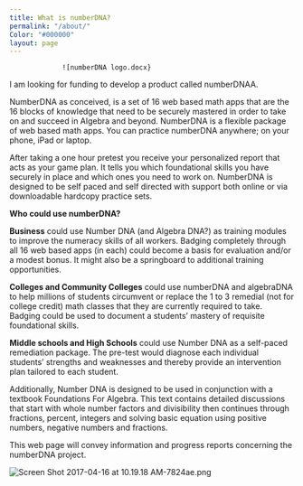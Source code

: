 ```yaml
---
title: What is numberDNA?
permalink: "/about/"
Color: "#000000"
layout: page
---
```


                 ![numberDNA logo.docx}

I am looking for funding to develop a product called numberDNAA.

NumberDNA as conceived, is a set of 16 web based math apps that are the 16 blocks of knowledge that need to be securely mastered in order to take on and succeed in Algebra and beyond. NumberDNA is a flexible package of web based math apps.  You can practice numberDNA anywhere; on your phone, iPad or laptop. 

After taking a one hour pretest you receive your
personalized report that acts as your game plan.  It tells you which foundational skills you have securely in place and which ones you need to work on. NumberDNA is designed to be self paced and self directed with support both online or via downloadable hardcopy practice sets. 

**Who could use numberDNA?**

**Business** could use Number DNA (and Algebra DNA?) as training modules to improve the numeracy skills of all workers.  Badging completely through all 16 web based apps (in each) could become a basis for evaluation and/or a modest bonus.  It might also be a springboard to additional training opportunities.

**Colleges and Community Colleges** could use numberDNA and algebraDNA to help millions of students circumvent or replace the 1 to 3 remedial (not for college credit) math classes that they are currently required to take.  Badging could be used to document a students’ mastery of requisite foundational skills.

**Middle schools and High Schools** could use Number DNA as a self-paced remediation package.  The pre-test would diagnose each individual students’ strengths and weaknesses and thereby provide an intervention plan tailored to each student.

Additionally, Number DNA is designed to be used in conjunction with a textbook 
Foundations For Algebra.  This text contains detailed discussions that start with whole number factors and divisibility then continues through fractions, percent, integers and solving basic equation using positive numbers, negative numbers and fractions. 



This web page will convey information and progress reports concerning the numberDNA project. 

![Screen Shot 2017-04-16 at 10.19.18 AM-7824ae.png](/uploads/Screen%20Shot%202017-04-16%20at%2010.19.18%20AM-7824ae.png)